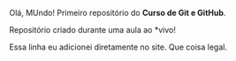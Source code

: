 Olá, MUndo!
 Primeiro repositório do **Curso de Git e GitHub**.

Repositório criado durante uma aula ao *vivo!

Essa linha eu adicionei diretamente no site. Que coisa legal.
